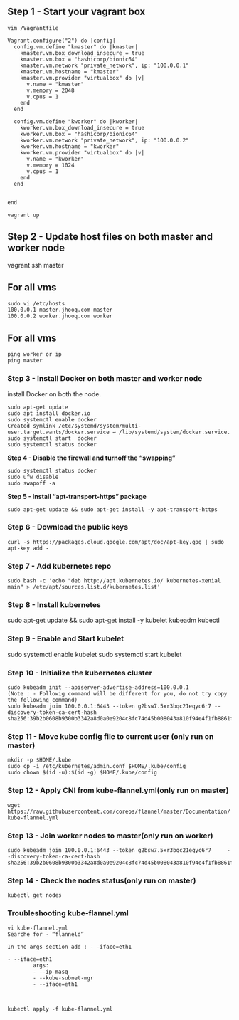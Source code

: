 ## Step 1 - Start your vagrant box

``
vim /Vagrantfile
``


```
Vagrant.configure("2") do |config|
  config.vm.define "kmaster" do |kmaster|
    kmaster.vm.box_download_insecure = true
    kmaster.vm.box = "hashicorp/bionic64"
    kmaster.vm.network "private_network", ip: "100.0.0.1"
    kmaster.vm.hostname = "kmaster"
    kmaster.vm.provider "virtualbox" do |v|
      v.name = "kmaster"
      v.memory = 2048
      v.cpus = 1
    end
  end

  config.vm.define "kworker" do |kworker|
    kworker.vm.box_download_insecure = true
    kworker.vm.box = "hashicorp/bionic64"
    kworker.vm.network "private_network", ip: "100.0.0.2"
    kworker.vm.hostname = "kworker"
    kworker.vm.provider "virtualbox" do |v|
      v.name = "kworker"
      v.memory = 1024
      v.cpus = 1
    end
  end


end

````

``` vagrant up ```


## Step 2 - Update host files on both master and worker node
vagrant ssh master

## For all vms

```
sudo vi /etc/hosts
100.0.0.1 master.jhooq.com master
100.0.0.2 worker.jhooq.com worker

```

## For all vms

```
ping worker or ip
ping master
```

### Step 3 - Install Docker on both master and worker node
 install Docker on both the node.

```
sudo apt-get update
sudo apt install docker.io
sudo systemctl enable docker
Created symlink /etc/systemd/system/multi-user.target.wants/docker.service → /lib/systemd/system/docker.service.
sudo systemctl start  docker
sudo systemctl status docker
```

**Step 4 - Disable the firewall and turnoff the “swapping”**

```
sudo systemctl status docker
sudo ufw disable
sudo swapoff -a
```



**Step 5 - Install “apt-transport-https” package**

``` sudo apt-get update && sudo apt-get install -y apt-transport-https ```

### Step 6 - Download the public keys
``` curl -s https://packages.cloud.google.com/apt/doc/apt-key.gpg | sudo apt-key add - ```

### Step 7 - Add kubernetes repo
``` sudo bash -c 'echo "deb http://apt.kubernetes.io/ kubernetes-xenial main" > /etc/apt/sources.list.d/kubernetes.list' ```

### Step 8 - Install kubernetes
sudo apt-get update && sudo apt-get install -y kubelet kubeadm kubectl

### Step 9 - Enable and Start kubelet
sudo systemctl enable kubelet
sudo systemctl start kubelet

### Step 10 - Initialize the kubernetes cluster

```
sudo kubeadm init --apiserver-advertise-address=100.0.0.1
(Note : - Followig command will be different for you, do not try copy the following command)
sudo kubeadm join 100.0.0.1:6443 --token g2bsw7.5xr3bqc21eqyc6r7 --discovery-token-ca-cert-hash sha256:39b2b0608b9300b3342a8d0a0e9204c8fc74d45b008043a810f94e4f1fb8861f
```

### Step 11 - Move kube config file to current user (only run on master)
```
mkdir -p $HOME/.kube
sudo cp -i /etc/kubernetes/admin.conf $HOME/.kube/config
sudo chown $(id -u):$(id -g) $HOME/.kube/config
```

### Step 12 - Apply CNI from kube-flannel.yml(only run on master)
```wget https://raw.githubusercontent.com/coreos/flannel/master/Documentation/kube-flannel.yml ```


### Step 13 - Join worker nodes to master(only run on worker)

```
sudo kubeadm join 100.0.0.1:6443 --token g2bsw7.5xr3bqc21eqyc6r7     --discovery-token-ca-cert-hash sha256:39b2b0608b9300b3342a8d0a0e9204c8fc74d45b008043a810f94e4f1fb8861f
```

### Step 14 - Check the nodes status(only run on master)
``` kubectl get nodes ```



### Troubleshooting kube-flannel.yml
```ip a s
vi kube-flannel.yml
Searche for - “flanneld”

In the args section add : - -iface=eth1

- --iface=eth1
        args:
        - --ip-masq
        - --kube-subnet-mgr
        - --iface=eth1



kubectl apply -f kube-flannel.yml


```

